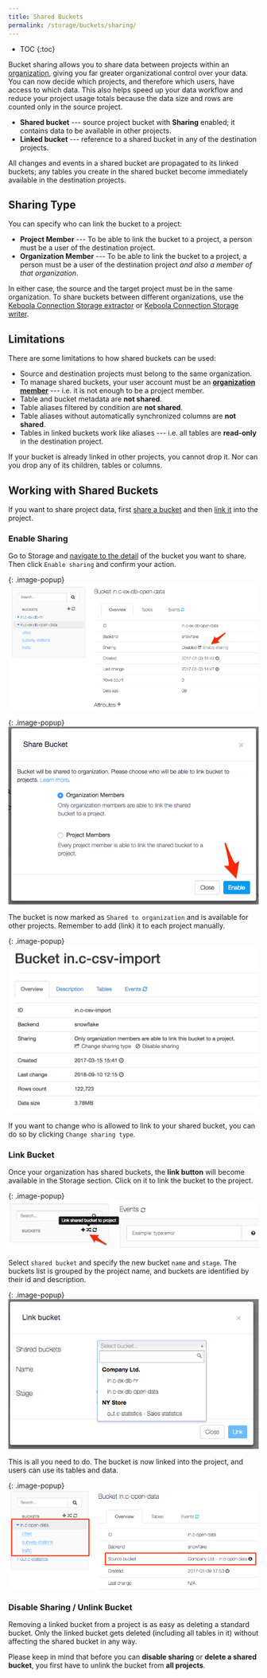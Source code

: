 ```yaml
---
title: Shared Buckets
permalink: /storage/buckets/sharing/
---
```


* TOC
{:toc}

Bucket sharing allows you to share data between projects within an [organization](/management/organization/),
giving you far greater organizational control over your data.
You can now decide which projects, and therefore which users, have access to which data.
This also helps speed up your data workflow and reduce your project usage totals because the data size
and rows are counted only in the source project.

- **Shared bucket** --- source project bucket with **Sharing** enabled; it contains data to be available in other projects.
- **Linked bucket** --- reference to a shared bucket in any of the destination projects.

All changes and events in a shared bucket are propagated to its linked buckets;
any tables you create in the shared bucket become immediately available in the destination projects.

## Sharing Type
You can specify who can link the bucket to a project:

- **Project Member** --- To be able to link the bucket to a project, a person must be a user of the destination project.
- **Organization Member** --- To be able to link the bucket to a project, a person must be a user of the destination project
*and also a member of that organization*.

In either case, the source and the target project must be in the same organization. To share buckets between different 
organizations, use the [Keboola Connection Storage extractor](/extractors/storage/storage-api/) or 
[Keboola Connection Storage writer](/writers/storage-api/).

## Limitations

There are some limitations to how shared buckets can be used:

- Source and destination projects must belong to the same organization.
- To manage shared buckets, your user account must be an [**organization member**](/management/organization/) --- i.e. it is not enough to
be a project member.
- Table and bucket metadata are **not shared**.
- Table aliases filtered by condition are **not shared**.
- Table aliases without automatically synchronized columns are **not shared**.
- Tables in linked buckets work like aliases --- i.e. all tables are **read-only** in the destination project.

If your bucket is already linked in other projects, you cannot drop it.
Nor can you drop any of its children, tables or columns.

## Working with Shared Buckets

If you want to share project data, first [share a bucket](/storage/buckets/sharing/#enable-sharing)
and then [link it](/storage/buckets/sharing/#link-bucket) into the project.

### Enable Sharing

Go to Storage and [navigate to the detail](/storage/buckets/) of the bucket you want to share.
Then click `Enable sharing` and confirm your action.

{: .image-popup}
![Screenshot -- Enable sharing](/storage/buckets/sharing/sharing-enable-1.png)

{: .image-popup}
![Screenshot -- Confirm action](/storage/buckets/sharing/sharing-enable-2-v3.png)

The bucket is now marked as `Shared to organization` and is available for other projects.
Remember to add (link) it to each project manually.

{: .image-popup}
![Screenshot -- Confirm action](/storage/buckets/sharing/change_sharing_type.png)

If you want to change who is allowed to link to your shared bucket, you can do so by clicking `Change sharing type`.

### Link Bucket

Once your organization has shared buckets, the **link button** will become available in the Storage section.
Click on it to link the bucket to the project.

{: .image-popup}
![Screenshot -- Link button](/storage/buckets/sharing/link-bucket-1.png)

Select `shared bucket` and specify the new bucket `name` and `stage`.
The buckets list is grouped by the project name, and buckets are identified by their id and description.

{: .image-popup}
![Screenshot -- Select shared bucket](/storage/buckets/sharing/link-bucket-2.png)

This is all you need to do. The bucket is now linked into the project, and users can use its tables and data.

{: .image-popup}
![Screenshot -- Linked bucket detail](/storage/buckets/sharing/link-bucket-3-v2.png)

### Disable Sharing / Unlink Bucket

Removing a linked bucket from a project is as easy as deleting a standard bucket. Only
the linked bucket gets deleted (including all tables in it) without affecting the shared bucket in any way.

Please keep in mind that before you can **disable sharing** or **delete a shared bucket**,
you first have to unlink the bucket from **all projects**.
